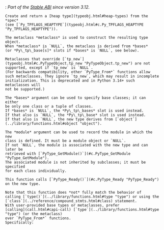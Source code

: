 :   *Part of the [Stable ABI](stable.html#stable) since version 3.12.*

    Create and return a [heap type](typeobj.html#heap-types) from the *spec*
    (see [`Py_TPFLAGS_HEAPTYPE`](typeobj.html#c.Py_TPFLAGS_HEAPTYPE "Py_TPFLAGS_HEAPTYPE")).

    The metaclass *metaclass* is used to construct the resulting type object.
    When *metaclass* is `NULL`, the metaclass is derived from *bases*
    (or *Py\_tp\_base[s]* slots if *bases* is `NULL`, see below).

    Metaclasses that override [`tp_new`](typeobj.html#c.PyTypeObject.tp_new "PyTypeObject.tp_new") are not
    supported, except if `tp_new` is `NULL`.
    (For backwards compatibility, other `PyType_From*` functions allow
    such metaclasses. They ignore `tp_new`, which may result in incomplete
    initialization. This is deprecated and in Python 3.14+ such metaclasses will
    not be supported.)

    The *bases* argument can be used to specify base classes; it can either
    be only one class or a tuple of classes.
    If *bases* is `NULL`, the *Py\_tp\_bases* slot is used instead.
    If that also is `NULL`, the *Py\_tp\_base* slot is used instead.
    If that also is `NULL`, the new type derives from [`object`](../library/functions.html#object "object").

    The *module* argument can be used to record the module in which the new
    class is defined. It must be a module object or `NULL`.
    If not `NULL`, the module is associated with the new type and can later be
    retrieved with [`PyType_GetModule()`](#c.PyType_GetModule "PyType_GetModule").
    The associated module is not inherited by subclasses; it must be specified
    for each class individually.

    This function calls [`PyType_Ready()`](#c.PyType_Ready "PyType_Ready") on the new type.

    Note that this function does *not* fully match the behavior of
    calling [`type()`](../library/functions.html#type "type") or using the [`class`](../reference/compound_stmts.html#class) statement.
    With user-provided base types or metaclasses, prefer
    [calling](call.html#capi-call) [`type`](../library/functions.html#type "type") (or the metaclass)
    over `PyType_From*` functions.
    Specifically: